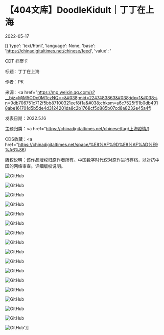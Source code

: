 # 【404文库】DoodleKidult｜丁丁在上海

2022-05-17

[{'type': 'text/html', 'language': None, 'base': 'https://chinadigitaltimes.net/chinese/feed', 'value': '

CDT 档案卡

标题：丁丁在上海

作者：PK

来源：<a href="https://mp.weixin.qq.com/s?__biz=MjM5ODc0MTczNQ==&#038;mid=2247483863&#038;idx=1&#038;sn=9db706751c712f5bb87100321eef8f1a&#038;chksm=a6c7525f91b0db4918abe161701d5b5de4d3124201da8c2b1768cf5d885b07cd8a8232e45a4f)

发表日期：2022.5.16

主题归类：<a href="https://chinadigitaltimes.net/chinese/tag/上海疫情/)

CDS收藏：<a href="https://chinadigitaltimes.net/space/%E8%AF%9D%E8%AF%AD%E9%A6%86)

版权说明：该作品版权归原作者所有。中国数字时代仅对原作进行存档，以对抗中国的网络审查。详细版权说明。





![GitHub](https://chinadigitaltimes.net/chinese/files/2022/05/post-681436-6282fd5c7d2c0.)

![GitHub](https://chinadigitaltimes.net/chinese/files/2022/05/post-681436-6282fd5ea8eb2.)

![GitHub](https://chinadigitaltimes.net/chinese/files/2022/05/post-681436-6282fd61154d8.)

![GitHub](https://chinadigitaltimes.net/chinese/files/2022/05/post-681436-6282fd63be337.)

![GitHub](https://chinadigitaltimes.net/chinese/files/2022/05/post-681436-6282fd664ea33.)

![GitHub](https://chinadigitaltimes.net/chinese/files/2022/05/post-681436-6282fd68892ca.)

![GitHub](https://chinadigitaltimes.net/chinese/files/2022/05/post-681436-6282fd6aeb6b8.)

![GitHub](https://chinadigitaltimes.net/chinese/files/2022/05/post-681436-6282fd6d96558.)

![GitHub](https://chinadigitaltimes.net/chinese/files/2022/05/post-681436-6282fd6f82de7.)

![GitHub](https://chinadigitaltimes.net/chinese/files/2022/05/post-681436-6282fd717a90c.)

![GitHub](https://chinadigitaltimes.net/chinese/files/2022/05/post-681436-6282fd73c08bc.)

![GitHub](https://chinadigitaltimes.net/chinese/files/2022/05/post-681436-6282fd75bf81b.)

![GitHub](https://chinadigitaltimes.net/chinese/files/2022/05/post-681436-6282fd77a166f.)

![GitHub](https://chinadigitaltimes.net/chinese/files/2022/05/post-681436-6282fd799c717.)

![GitHub](https://chinadigitaltimes.net/chinese/files/2022/05/post-681436-6282fd7b96739.)

![GitHub](https://chinadigitaltimes.net/chinese/files/2022/05/post-681436-6282fd7d47c79.)

![GitHub](https://chinadigitaltimes.net/chinese/files/2022/05/post-681436-6282fd7f43b0c.)'}]